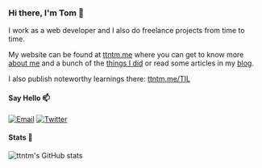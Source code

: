 ### Hi there, I'm Tom 👋

I work as a web developer and I also do freelance projects from time to time.

My website can be found at [ttntm.me](https://ttntm.me) where you can get to know more [about me](https://ttntm.me/about/) and a bunch of the [things I did](https://ttntm.me/work/) or read some articles in my [blog](https://ttntm.me/archive/).

I also publish noteworthy learnings there: [ttntm.me/TIL](https://ttntm.me/TIL)

#### Say Hello 📫

[![Email](https://img.shields.io/badge/email-ttntm%40pm.me-blue)](mailto:ttntm@pm.me) [![Twitter](https://img.shields.io/twitter/follow/thet0m.svg?style=social&label=@thet0m)](https://twitter.com/thet0m)

#### Stats 👀

![ttntm's GitHub stats](https://github-readme-stats.vercel.app/api?username=ttntm&show_icons=true&theme=graywhite&include_all_commits=true&hide_title=true)